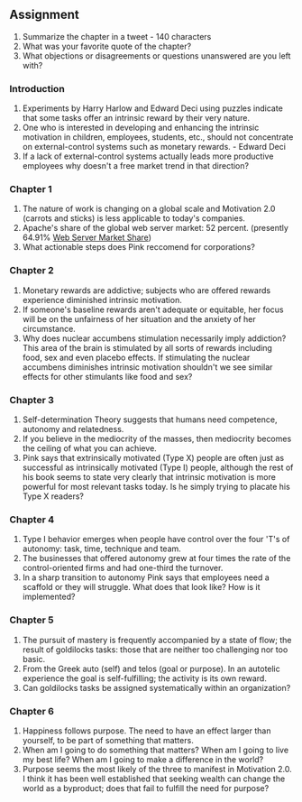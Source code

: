 ## Assignment
1. Summarize the chapter in a tweet - 140 characters
2. What was your favorite quote of the chapter?
3. What objections or disagreements or questions unanswered are you left with?

### Introduction
1. Experiments by Harry Harlow and Edward Deci using puzzles indicate that some tasks offer an intrinsic reward by their very nature.
2. One who is interested in developing and enhancing the intrinsic motivation in children, employees, students, etc., should not concentrate on external-control systems such as monetary rewards. - Edward Deci
3. If a lack of external-control systems actually leads more productive employees why doesn't a free market trend in that direction?

### Chapter 1
1. The nature of work is changing on a global scale and Motivation 2.0 (carrots and sticks) is less applicable to today's companies.
2. Apache's share of the global web server market: 52 percent. (presently 64.91% [Web Server Market Share](http://bit.ly/apache_stats "Web Server Market Share"))
3. What actionable steps does Pink reccomend for corporations?

### Chapter 2
1. Monetary rewards are addictive; subjects who are offered rewards experience diminished intrinsic motivation.
2. If someone's baseline rewards aren't adequate or equitable, her focus will be on the unfairness of her situation and the anxiety of her circumstance.
3. Why does nuclear accumbens stimulation necessarily imply addiction? This area of the brain is stimulated by all sorts of rewards including food, sex and even placebo effects. If stimulating the nuclear accumbens diminishes intrinsic motivation shouldn't we see similar effects for other stimulants like food and sex?

### Chapter 3
1. Self-determination Theory suggests that humans need competence, autonomy and relatedness. 
2. If you believe in the mediocrity of the masses, then mediocrity becomes the ceiling of what you can achieve.
3. Pink says that extrinsically motivated (Type X) people are often just as successful as intrinsically motivated (Type I) people, although the rest of his book seems to state very clearly that intrinsic motivation is more powerful for most relevant tasks today. Is he simply trying to placate his Type X readers?

### Chapter 4
1. Type I behavior emerges when people have control over the four 'T's of autonomy: task, time, technique and team.
2. The businesses that offered autonomy grew at four times the rate of the control-oriented firms and had one-third the turnover.
3. In a sharp transition to autonomy Pink says that employees need a scaffold or they will struggle. What does that look like? How is it implemented?

### Chapter 5
1. The pursuit of mastery is frequently accompanied by a state of flow; the result of goldilocks tasks: those that are neither too challenging nor too basic.
2. From the Greek auto (self) and telos (goal or purpose). In an autotelic experience the goal is self-fulfilling; the activity is its own reward.
3. Can goldilocks tasks be assigned systematically within an organization?

### Chapter 6
1. Happiness follows purpose. The need to have an effect larger than yourself, to be part of something that matters.
2. When am I going to do something that matters? When am I going to live my best life? When am I going to make a difference in the world?
3. Purpose seems the most likely of the three to manifest in Motivation 2.0. I think it has been well established that seeking wealth can change the world as a byproduct; does that fail to fulfill the need for purpose?
